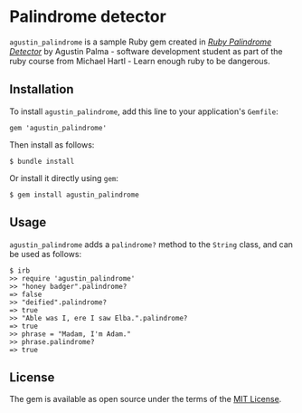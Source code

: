 # Palindrome detector

`agustin_palindrome` is a sample Ruby gem created in [*Ruby Palindrome Detector*](https://github.com/AgustinPalmaM/ruby_gem) by Agustin Palma - software development student as part of the ruby course from Michael Hartl - Learn enough ruby to be dangerous.

## Installation

To install `agustin_palindrome`, add this line to your application's `Gemfile`:

```
gem 'agustin_palindrome'
```

Then install as follows:

```
$ bundle install
```

Or install it directly using `gem`:

```
$ gem install agustin_palindrome
```

## Usage

`agustin_palindrome` adds a `palindrome?` method to the `String` class, and can be used as follows:

```
$ irb
>> require 'agustin_palindrome'
>> "honey badger".palindrome?
=> false
>> "deified".palindrome?
=> true
>> "Able was I, ere I saw Elba.".palindrome?
=> true
>> phrase = "Madam, I'm Adam."
>> phrase.palindrome?
=> true
```

## License

The gem is available as open source under the terms of the [MIT License](https://opensource.org/licenses/MIT).